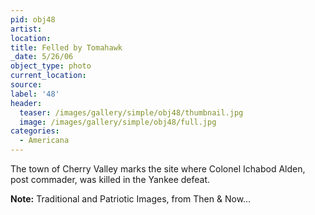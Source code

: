 ```yaml
---
pid: obj48
artist:
location:
title: Felled by Tomahawk
_date: 5/26/06
object_type: photo
current_location:
source:
label: '48'
header:
  teaser: /images/gallery/simple/obj48/thumbnail.jpg
  image: /images/gallery/simple/obj48/full.jpg
categories:
  - Americana
---
```

The town of Cherry Valley marks the site where Colonel Ichabod Alden, post commader, was killed in the Yankee defeat.

**Note:**
Traditional and Patriotic Images, from Then & Now...
